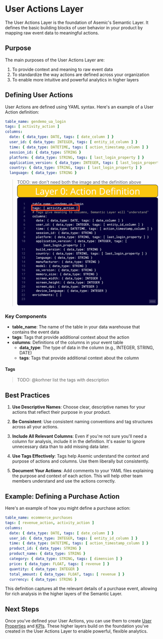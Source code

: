 # User Actions Layer

The User Actions Layer is the foundation of Asemic's Semantic Layer. It defines the basic building blocks of user behavior in your product by mapping raw event data to meaningful actions.

## Purpose

The main purposes of the User Actions Layer are:

1. To provide context and meaning to raw event data
2. To standardize the way actions are defined across your organization
3. To enable more intuitive and powerful analytics in higher layers

## Defining User Actions

User Actions are defined using YAML syntax. Here's an example of a User Action definition:

```yaml
table_name: gendemo_ua_login
tags: [ activity_action ]
columns:
  date: { data_type: DATE, tags: [ date_column ] }
  user_id: { data_type: INTEGER, tags: [ entity_id_column ] }
  time: { data_type: DATETIME, tags: [ action_timestamp_column ] }
  session_id: { data_type: STRING }
  platform: { data_type: STRING, tags: [ last_login_property ] }
  application_version: { data_type: INTEGER, tags: [ last_login_property ] }
  country: { data_type: STRING, tags: [ last_login_property ] }
  language: { data_type: STRING }
```

> TODO: we don't need both the image and the definition above
![User Actions Layer](../assets/Layer0.png)

### Key Components

- **table_name**: The name of the table in your data warehouse that contains the event data
- **tags**: Tags that provide additional context about the action
- **columns**: Definitions of the columns in your event table
  - **data_type**: The type of data in the column (e.g., INTEGER, STRING, DATE)
  - **tags**: Tags that provide additional context about the column

#### Tags
> TODO: @korhner list the tags with description

## Best Practices

1. **Use Descriptive Names**: Choose clear, descriptive names for your actions that reflect their purpose in your product.

2. **Be Consistent**: Use consistent naming conventions and tag structures across all your actions.

3. **Include All Relevant Columns**: Even if you're not sure you'll need a column for analysis, include it in the definition. It's easier to ignore unnecessary data than to add missing data later.

4. **Use Tags Effectively**: Tags help Asemic understand the context and purpose of actions and columns. Use them liberally but consistently.

5. **Document Your Actions**: Add comments to your YAML files explaining the purpose and context of each action. This will help other team members understand and use the actions correctly.

## Example: Defining a Purchase Action

Here's an example of how you might define a purchase action:

```yaml
table_name: ecommerce_purchases
tags: [ revenue_action, activity_action ]
columns:
  date: { data_type: DATE, tags: [ date_column ] }
  user_id: { data_type: INTEGER, tags: [ entity_id_column ] }
  time: { data_type: DATETIME, tags: [ action_timestamp_column ] }
  product_id: { data_type: STRING }
  product_name: { data_type: STRING }
  category: { data_type: STRING, tags: [ dimension ] }
  price: { data_type: FLOAT, tags: [ revenue ] }
  quantity: { data_type: INTEGER }
  total_amount: { data_type: FLOAT, tags: [ revenue ] }
  currency: { data_type: STRING }
```

This definition captures all the relevant details of a purchase event, allowing for rich analysis in the higher layers of the Semantic Layer.

## Next Steps

Once you've defined your User Actions, you can use them to create [User Properties](user-properties-layer.md) and [KPIs](kpi-layer.md). These higher layers build on the foundation you've created in the User Actions Layer to enable powerful, flexible analytics.
